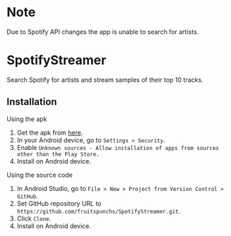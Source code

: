 # Note
Due to Spotify API changes the app is unable to search for artists.

# SpotifyStreamer
Search Spotify for artists and stream samples of their top 10 tracks.

## Installation
Using the apk

1. Get the apk from [here](https://github.com/fruitspunchs/SpotifyStreamer/raw/stage-2/app/spotifyStreamer.apk).
2. In your Android device, go to `Settings > Security`.
3. Enable `Unknown sources - Allow installation of apps from sources other than the Play Store.`
4. Install on Android device.

Using the source code

1. In Android Studio, go to `File > New > Project from Version Control > GitHub`.
2. Set GitHub repository URL to `https://github.com/fruitspunchs/SpotifyStreamer.git`.
3. Click `Clone`.
4. Install on Android device.
